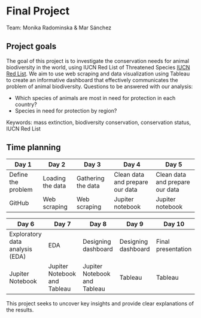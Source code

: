 # Final Project

Team: Monika Radominska & Mar Sánchez

## Project goals

The goal of this project is to investigate the conservation needs for animal biodiversity in the world, using IUCN Red List of Threatened Species [IUCN Red List](https://www.iucnredlist.org/). We aim to use web scraping and data visualization using Tableau to create an informative dashboard that effectively communicates the problem of animal biodiversity. Questions to be answered with our analysis:  

- Which species of animals are most in need for protection in each country?
- Species in need for protection by region?

Keywords: mass extinction, biodiversity conservation, conservation status, IUCN Red List




## Time planning

| Day 1              | Day 2                 | Day 3               | Day 4                           | Day 5  
| ------------------ | --------------------- | ------------------- | ------------------------------- | ---------------
| Define the problem | Loading the data      | Gathering the data  | Clean data and prepare our data | Clean data and prepare our data
| GitHub             | Web scraping          | Web scraping        | Jupiter notebook                | Jupiter notebook

| Day 6                           | Day 7                         | Day 8                            | Day 9                  | Day 10  
| ------------------------------- | ----------------------------- | -------------------------------- | ---------------------- | ---------------
| Exploratory data analysis (EDA) | EDA                           | Designing dashboard              | Designing dashboard    | Final presentation
| Jupiter Notebook                | Jupiter Notebook and Tableau  | Jupiter Notebook and Tableau     | Tableau                | Tableau
                   
                   
This project seeks to uncover key insights and provide clear explanations of the results.
